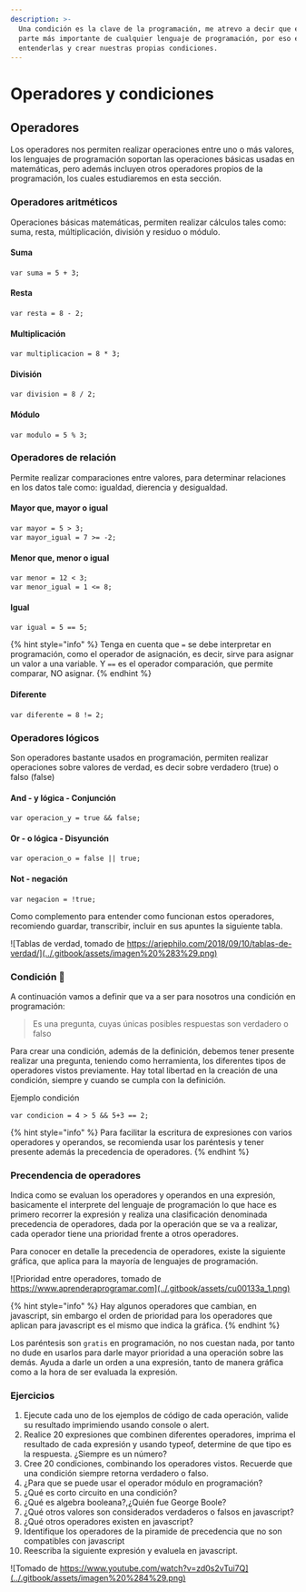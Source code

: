 ```yaml
---
description: >-
  Una condición es la clave de la programación, me atrevo a decir que es la
  parte más importante de cualquier lenguaje de programación, por eso es clave
  entenderlas y crear nuestras propias condiciones.
---
```


# Operadores y condiciones

## Operadores

Los operadores nos permiten realizar operaciones entre uno o más valores, los lenguajes de programación soportan las operaciones básicas usadas en matemáticas, pero además incluyen otros operadores propios de la programación, los cuales estudiaremos en esta sección.

### Operadores aritméticos

Operaciones básicas matemáticas, permiten realizar cálculos tales como: suma, resta, múltiplicación, división y residuo o módulo.

#### Suma

```text
var suma = 5 + 3;
```

#### Resta

```text
var resta = 8 - 2;
```

#### Multiplicación

```text
var multiplicacion = 8 * 3;
```

#### División

```text
var division = 8 / 2;
```

#### Módulo

```text
var modulo = 5 % 3;
```

### Operadores de relación

Permite realizar comparaciones entre valores, para determinar relaciones en los datos tale como: igualdad, dierencia y desigualdad.

#### Mayor que, mayor o igual

```text
var mayor = 5 > 3;
var mayor_igual = 7 >= -2; 
```

#### Menor que, menor o igual

```text
var menor = 12 < 3;
var menor_igual = 1 <= 8; 
```

#### Igual

```text
var igual = 5 == 5;
```

{% hint style="info" %}
Tenga en cuenta que `=` se debe interpretar en programación, como el operador de asignación, es decir, sirve para asignar un valor a una variable. Y `==` es el operador comparación, que permite comparar, NO asignar.
{% endhint %}

#### Diferente

```text
var diferente = 8 != 2;
```

### Operadores lógicos

Son operadores bastante usados en programación, permiten realizar operaciones sobre valores de verdad, es decir sobre verdadero \(true\) o falso \(false\)

#### And - y lógica - Conjunción

```text
var operacion_y = true && false;
```

#### Or - o lógica - Disyunción

```text
var operacion_o = false || true;
```

#### Not - negación

```text
var negacion = !true;
```

Como complemento para entender como funcionan estos operadores, recomiendo guardar, transcribir, incluir en sus apuntes la siguiente tabla.

![Tablas de verdad, tomado de https://arjephilo.com/2018/09/10/tablas-de-verdad/](../.gitbook/assets/imagen%20%283%29.png)

### Condición 👀

A continuación vamos a definir que va a ser para nosotros una condición en programación:

> Es una pregunta, cuyas únicas posibles respuestas son verdadero o falso

Para crear una condición, además de la definición, debemos tener presente realizar una pregunta, teniendo como herramienta, los diferentes tipos de operadores vistos previamente. Hay total libertad en la creación de una condición, siempre y cuando se cumpla con la definición.

Ejemplo condición

```text
var condicion = 4 > 5 && 5+3 == 2;
```

{% hint style="info" %}
Para facilitar la escritura de expresiones con varios operadores y operandos, se recomienda usar los paréntesis y tener presente además la precedencia de operadores. 
{% endhint %}

### Precendencia de operadores

Indica como se evaluan los operadores y operandos en una expresión, basicamente el interprete del lenguaje de programación lo que hace es primero recorrer la expresión y realiza una clasificación denominada precedencia de operadores, dada por la operación que se va a realizar, cada operador tiene una prioridad frente a otros operadores.

Para conocer en detalle la precedencia de operadores, existe la siguiente gráfica, que aplica para la mayoría de lenguajes de programación.

![Prioridad entre operadores, tomado de https://www.aprenderaprogramar.com](../.gitbook/assets/cu00133a_1.png)

{% hint style="info" %}
Hay algunos operadores que cambian, en javascript, sin embargo el orden de prioridad para los operadores que aplican para javascript es el mismo que indica la gráfica.
{% endhint %}

Los paréntesis son `gratis` en programación, no nos cuestan nada, por tanto no dude en usarlos para darle mayor prioridad a una operación sobre las demás. Ayuda a darle un orden a una expresión, tanto de manera gráfica como a la hora de ser evaluada la expresión.

### Ejercicios

1. Ejecute cada uno de los ejemplos de código  de cada operación, valide su resultado imprimiendo usando console o alert.
2. Realice 20 expresiones que combinen diferentes operadores, imprima el resultado de cada expresión y usando typeof, determine de que tipo es la respuesta. ¿Siempre es un número?
3. Cree 20 condiciones, combinando los operadores vistos. Recuerde que una condición siempre retorna verdadero o falso.
4. ¿Para que se puede usar el operador módulo en programación?
5. ¿Qué es corto circuito en una condición?
6. ¿Qué es algebra booleana?,¿Quién fue George Boole?
7. ¿Qué otros valores son considerados verdaderos o falsos en javascript?
8. ¿Qué otros operadores existen en javascript?
9. Identifique los operadores de la piramide de precedencia que no son compatibles con javascript
10. Reescriba la siguiente expresión y evaluela en javascript.

![Tomado de https://www.youtube.com/watch?v=zd0s2vTui7Q](../.gitbook/assets/imagen%20%284%29.png)

